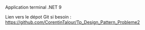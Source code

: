 Application terminal .NET 9

Lien vers le dépot Git si besoin : https://github.com/CorentinTalour/Tp_Design_Pattern_Probleme2